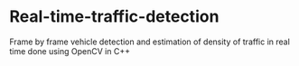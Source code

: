 # Real-time-traffic-detection
Frame by frame vehicle detection and estimation of density of traffic in real time done using OpenCV in C++
